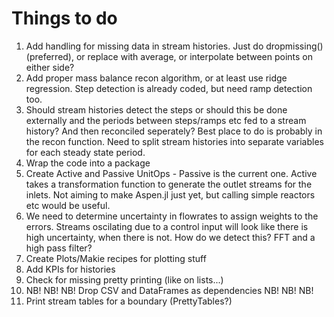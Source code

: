 # Things to do

1. Add handling for missing data in stream histories. Just do dropmissing() (preferred), or replace with average, or interpolate between points on either side?
2. Add proper mass balance recon algorithm, or at least use ridge regression. Step detection is already coded, but need ramp detection too.
3. Should stream histories detect the steps or should this be done externally and the periods between steps/ramps etc fed to a stream history? And then reconciled seperately? Best place to do is probably in the recon function. Need to split stream histories into separate variables for each steady state period.
4. Wrap the code into a package
5. Create Active and Passive UnitOps - Passive is the current one. Active takes a transformation function to generate the outlet streams for the inlets. Not aiming to make Aspen.jl just yet, but calling simple reactors etc would be useful.
6. We need to determine uncertainty in flowrates to assign weights to the errors. Streams oscilating due to a control input will look like there is high uncertainty, when there is not. How do we detect this? FFT and a high pass filter?
7. Create Plots/Makie recipes for plotting stuff
8. Add KPIs for histories
9. Check for missing pretty printing (like on lists...)
10. NB! NB! NB! Drop CSV and DataFrames as dependencies NB! NB! NB!
11. Print stream tables for a boundary (PrettyTables?)
